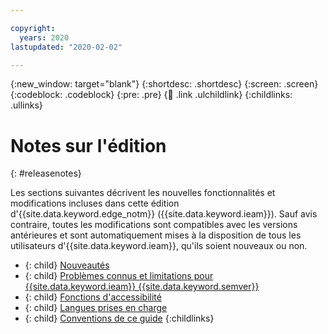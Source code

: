 ```yaml
---

copyright:
  years: 2020
lastupdated: "2020-02-02"

---
```


{:new_window: target="blank"}
{:shortdesc: .shortdesc}
{:screen: .screen}
{:codeblock: .codeblock}
{:pre: .pre}
{:child: .link .ulchildlink}
{:childlinks: .ullinks}

# Notes sur l'édition
{: #releasenotes}

Les sections suivantes décrivent les nouvelles fonctionnalités et modifications incluses dans cette édition d'{{site.data.keyword.edge_notm}} ({{site.data.keyword.ieam}}). Sauf avis contraire, toutes les modifications sont compatibles avec les versions antérieures et sont automatiquement mises à la disposition de tous les utilisateurs d'{{site.data.keyword.ieam}}, qu'ils soient nouveaux ou non.

- {: child} [Nouveautés](whats_new.md)
- {: child} [Problèmes connus et limitations pour {{site.data.keyword.ieam}} {{site.data.keyword.semver}}](known_issues.md)
- {: child} [Fonctions d'accessibilité](accessibility.md)
- {: child} [Langues prises en charge](languages.md)
- {: child} [Conventions de ce guide](document_conventions.md)
{:childlinks}
